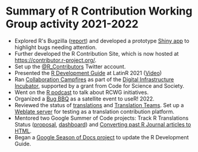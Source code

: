 # Summary of R Contribution Working Group activity 2021-2022

 - Explored R's Bugzilla ([report](https://llrs.github.io/bugzilla_viz/)) and developed a prototype [Shiny app](https://github.com/llrs/open_bugs) to highlight bugs needing attention. 
 - Further developed the R Contribution Site, which is now hosted at https://contributor.r-project.org/. 
 - Set up the [@R_Contributors](https://twitter.com/R_Contributors) Twitter account. 
 - Presented the [R Development Guide](https://contributor.r-project.org/rdevguide) at LatinR 2021 ([Video](https://www.youtube.com/watch?v=VzPia_PAxvw))
 - Ran [Collaboration Campfires](https://contributor.r-project.org/events/collaboration-campfires) as part of the [Digital Infrastructure Incubator](https://incubator.codeforscience.org/cohort), supported by a grant from Code for Science and Society.
 - Went on the [R podcast](https://r-podcast.org/034-collaborative-campfires/) to talk about RCWG initiatives.
 - Organized a [Bug BBQ](https://contributor.r-project.org/events/bug-bbq) as a satellite event to useR! 2022.
 - Reviewed the status of [translations](https://blog.r-project.org/2022/07/25/r-can-use-your-help-translating-r-messages/index.html) and [Translation Teams](https://developer.r-project.org/TranslationTeams.html). Set up a [Weblate server](https://translate.rx.studio/projects/r-project/) for testing as a translation contribution platform.
 - Mentored two Google Summer of Code projects: Track R Translations Status ([proposal](https://github.com/rstats-gsoc/gsoc2022/wiki/Track-R-Translations-Status), [dashboard](https://github.com/r-devel/translations)) and [Converting past R Journal articles to HTML](https://github.com/rstats-gsoc/gsoc2022/wiki/Converting-past-R-Journal-articles-to-HTML).
 - Began a [Google Season of Docs project](https://github.com/rstats-gsod/gsod2022/wiki/GSOD-2022-Proposal) to update the R Development Guide.
